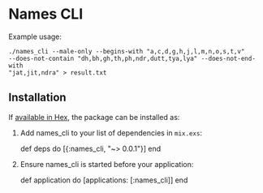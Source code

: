 # Names CLI

Example usage:

```
./names_cli --male-only --begins-with "a,c,d,g,h,j,l,m,n,o,s,t,v"
--does-not-contain "dh,bh,gh,th,ph,ndr,dutt,tya,lya" --does-not-end-with
"jat,jit,ndra" > result.txt
```

## Installation

If [available in Hex](https://hex.pm/docs/publish), the package can be installed as:

  1. Add names_cli to your list of dependencies in `mix.exs`:

        def deps do
          [{:names_cli, "~> 0.0.1"}]
        end

  2. Ensure names_cli is started before your application:

        def application do
          [applications: [:names_cli]]
        end

